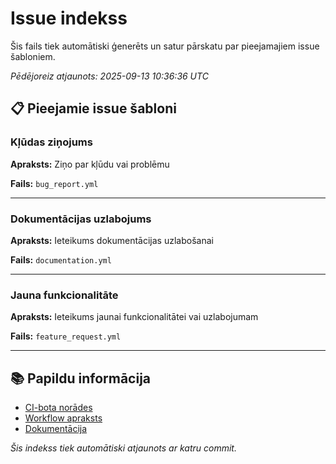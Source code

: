 # Issue indekss

Šis fails tiek automātiski ģenerēts un satur pārskatu par pieejamajiem issue šabloniem.

*Pēdējoreiz atjaunots: 2025-09-13 10:36:36 UTC*

## 📋 Pieejamie issue šabloni

### Kļūdas ziņojums

**Apraksts:** Ziņo par kļūdu vai problēmu

**Fails:** `bug_report.yml`

---

### Dokumentācijas uzlabojums

**Apraksts:** Ieteikums dokumentācijas uzlabošanai

**Fails:** `documentation.yml`

---

### Jauna funkcionalitāte

**Apraksts:** Ieteikums jaunai funkcionalitātei vai uzlabojumam

**Fails:** `feature_request.yml`

---


## 📚 Papildu informācija

- [CI-bota norādes](AGENT_GUIDELINES.md)
- [Workflow apraksts](WORKFLOW.md)
- [Dokumentācija](docs/index.md)

*Šis indekss tiek automātiski atjaunots ar katru commit.*
